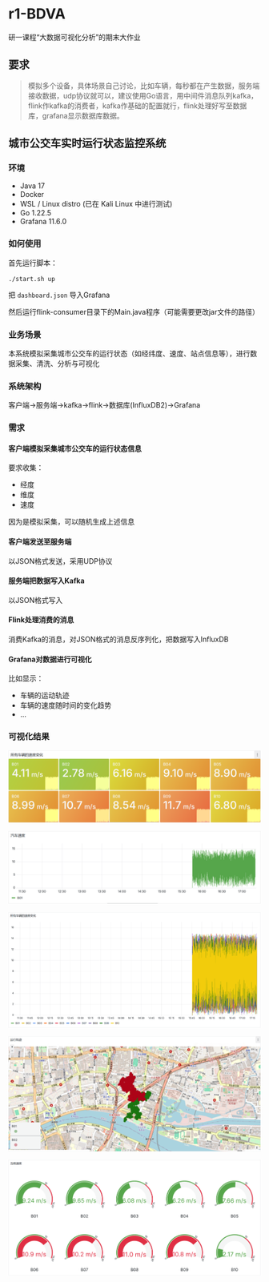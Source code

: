 # r1-BDVA
研一课程“大数据可视化分析”的期末大作业

## 要求

> 模拟多个设备，具体场景自己讨论，比如车辆，每秒都在产生数据，服务端接收数据，udp协议就可以，建议使用Go语言，用中间件消息队列kafka，flink作kafka的消费者，kafka作基础的配置就行，flink处理好写至数据库，grafana显示数据库数据。

## 城市公交车实时运行状态监控系统

### 环境

- Java 17
- Docker
- WSL / Linux distro (已在 Kali Linux 中进行测试)
- Go 1.22.5
- Grafana 11.6.0

### 如何使用

首先运行脚本：

```shell
./start.sh up
```

把 `dashboard.json` 导入Grafana

然后运行flink-consumer目录下的Main.java程序（可能需要更改jar文件的路径）

### 业务场景

本系统模拟采集城市公交车的运行状态（如经纬度、速度、站点信息等），进行数据采集、清洗、分析与可视化

### 系统架构

客户端->服务端->kafka->flink->数据库(InfluxDB2)->Grafana

### 需求

#### 客户端模拟采集城市公交车的运行状态信息

要求收集：

- 经度
- 维度
- 速度

因为是模拟采集，可以随机生成上述信息

#### 客户端发送至服务端

以JSON格式发送，采用UDP协议

#### 服务端把数据写入Kafka

以JSON格式写入

#### Flink处理消费的消息

消费Kafka的消息，对JSON格式的消息反序列化，把数据写入InfluxDB

#### Grafana对数据进行可视化

比如显示：

- 车辆的运动轨迹
- 车辆的速度随时间的变化趋势
- ...

### 可视化结果

![](resources/images/Snipaste_2025-05-20_17-20-52.png)

![](resources/images/Snipaste_2025-05-20_17-21-39.png)

![](resources/images/Snipaste_2025-05-20_17-22-16.png)

![](resources/images/Snipaste_2025-05-20_17-22-33.png)

![](resources/images/Snipaste_2025-05-20_17-22-47.png)